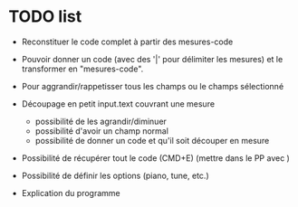 # TODO list

* Reconstituer le code complet à partir des mesures-code
* Pouvoir donner un code (avec des '|' pour délimiter les mesures) et le transformer en "mesures-code".
* Pour aggrandir/rappetisser tous les champs ou le champs sélectionné
* Découpage en petit input.text couvrant une mesure 
  - possibilité de les agrandir/diminuer
  - possibilité d'avoir un champ normal
  - possibilité de donner un code et qu'il soit découper en mesure
* Possibilité de récupérer tout le code (CMD+E) (mettre dans le PP avec )
* Possibilité de définir les options (piano, tune, etc.)

* Explication du programme
